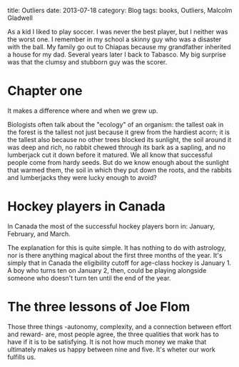 title: Outliers
date: 2013-07-18
category: Blog
tags: books, Outliers, Malcolm Gladwell  

As a kid I liked to play soccer. I was never the best player, but I neither was
the worst one. I remember in my school a skinny guy who was a disaster with the
ball. My family go out to Chiapas because my grandfather inherited a house for
my dad. Several years later I back to Tabasco. My big surprise was that the
clumsy and stubborn guy was the scorer.

# Chapter one

It makes a difference where and when we grew up.

Biologists often talk about the "ecology" of an organism: the tallest oak in
the forest is the tallest not just because it grew from the hardiest acorn; it
is the tallest also because no other trees blocked its sunlight, the soil
around it was deep and rich, no rabbit chewed through its bark as a sapling,
and no lumberjack cut it down before it matured. We all know that successful
people come from hardy seeds. But do we know enough about the sunlight that
warmed them, the soil in which they put down the roots, and the rabbits and
lumberjacks they were lucky enough to avoid?

# Hockey players in Canada

In Canada the most of the successful hockey players born
in: January, February, and March.

The explanation for this is quite simple. It has nothing to
do with astrology, nor is there anything magical about the 
first three months of the year. It's simply that in Canada
the eligibility cutoff for age-class hockey is January 1. A
boy who turns ten on January 2, then, could be playing alongside
someone who doesn't turn ten until the end of the year.

# The three lessons of Joe Flom

Those three things -autonomy, complexity, and a connection between effort and
reward- are, most people agree, the three qualities that work has to have if it
is to be satisfying. It is not how much money we make that ultimately makes us
happy between nine and five. It's wheter our work fulfills us.

